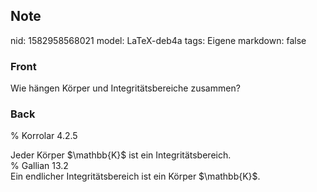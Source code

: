 ## Note
nid: 1582958568021
model: LaTeX-deb4a
tags: Eigene
markdown: false

### Front
Wie hängen Körper und Integritätsbereiche zusammen?

### Back
% Korrolar 4.2.5<div>
</div><div>Jeder Körper $\mathbb{K}$ ist ein Integritätsbereich.</div><div>
</div><div>% Gallian 13.2 </div><div>
</div><div>Ein endlicher Integritätsbereich ist ein Körper $\mathbb{K}$.</div>
